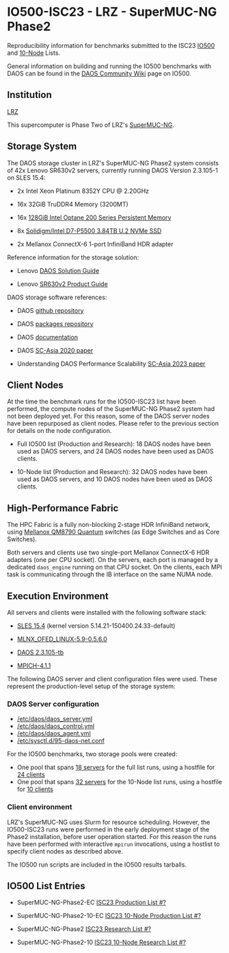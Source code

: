 # IO500-ISC23 - LRZ - SuperMUC-NG Phase2

Reproducibility information for benchmarks submitted to the ISC23
[IO500](https://io500.org/list/isc23/io500) and
[10-Node](https://io500.org/list/isc23/ten) Lists.

General information on building and running the IO500 benchmarks with DAOS can be found in the
[DAOS Community Wiki](https://daosio.atlassian.net/wiki/spaces/DC/pages/11167301633/IO-500+SC22)
page on IO500.


## Institution

[LRZ](https://www.lrz.de/)

This supercomputer is Phase Two of LRZ's
[SuperMUC-NG](https://doku.lrz.de/pages/viewpage.action?pageId=64815239).


## Storage System

The DAOS storage cluster in LRZ's SuperMUC-NG Phase2 system consists of
42x Lenovo SR630v2 servers, currently running DAOS Version 2.3.105-1 on SLES 15.4:

* 2x Intel Xeon Platinum 8352Y CPU @ 2.20GHz

* 16x 32GiB TruDDR4 Memory (3200MT)

* 16x [128GiB Intel Optane 200 Series Persistent Memory](https://ark.intel.com/content/www/us/en/ark/products/series/203877/intel-optane-persistent-memory-200-series.html)
* 8x [Solidigm/Intel D7-P5500 3.84TB U.2 NVMe SSD](https://www.solidigm.com/content/dam/solidigm/en/site/products/data-center/d7/p5510/documents/d7-p5510-series-product-brief.pdf)

* 2x Mellanox ConnectX-6 1-port InfiniBand HDR adapter

Reference information for the storage solution:

* Lenovo [DAOS Solution Guide](https://lenovopress.lenovo.com/lp1421-designing-daos-storage-solutions-with-sr630-v2)

* Lenovo [SR630v2 Product Guide](https://lenovopress.lenovo.com/lp1391-thinksystem-sr630-v2-server)

DAOS storage software references:

* DAOS [github repository](https://github.com/daos-stack/daos)

* DAOS [packages repository](https://packages.daos.io/)

* DAOS [documentation](https://docs.daos.io/)

* DAOS [SC-Asia 2020 paper](https://doi.org/10.1007/978-3-030-48842-0_3)

* Understanding DAOS Performance Scalability [SC-Asia 2023 paper](https://doi.org/10.1145/3581576.3581577)


## Client Nodes

At the time the benchmark runs for the IO500-ISC23 list have been performed,
the compute nodes of the SuperMUC-NG Phase2 system had not been deployed yet.
For this reason, some of the DAOS server nodes have been repurposed as client nodes.
Please refer to the previous section for details on the node configuration.

* Full IO500 list (Production and Research): 18 DAOS nodes have been used as DAOS servers, and 24 DAOS nodes have been used as DAOS clients.

* 10-Node list (Production and Research): 32 DAOS nodes have been used as DAOS servers, and 10 DAOS nodes have been used as DAOS clients.


## High-Performance Fabric

The HPC Fabric is a fully non-blocking 2-stage HDR InfiniBand network, using 
[Mellanox QM8790 Quantum](https://network.nvidia.com/related-docs/prod_ib_switch_systems/PB_QM8790.pdf)
switches (as Edge Switches and as Core Switches).

Both servers and clients use two single-port Mellanox ConnectX-6 HDR adapters (one per CPU socket).
On the servers, each port is managed by a dedicated `daos_engine` running on that CPU socket.
On the clients, each MPI task is communicating through the IB interface on the same NUMA node.


## Execution Environment

All servers and clients were installed with the following software stack:

* [SLES 15.4](https://www.suse.com/releasenotes/x86_64/SUSE-SLES/15-SP4/) (kernel version 5.14.21-150400.24.33-default)

* [MLNX\_OFED\_LINUX-5.9-0.5.6.0](https://docs.nvidia.com/networking/display/MLNXOFEDv590560/Release+Notes)

* [DAOS 2.3.105-tb](https://github.com/daos-stack/daos/releases/tag/v2.3.105-tb)

* [MPICH-4.1.1](https://www.mpich.org/downloads/)

The following DAOS server and client configuration files were used.
These represent the production-level setup of the storage system:

### DAOS Server configuration

* [/etc/daos/daos\_server.yml](daos_server.yml)
* [/etc/daos/daos\_control.yml](daos_control.yml)
* [/etc/daos/daos\_agent.yml](daos_agent.yml)
* [/etc/sysctl.d/95-daos-net.conf](95-daos-net.conf)

For the IO500 benchmarks, two storage pools were created:

* One pool that spans  [18 servers](create-pool-18srv.sh) for the full list runs,
  using a hostfile for [24 clients](machinefile.24cli-112)
* One pool that spans  [32 servers](create-pool-32srv.sh) for the 10-Node list runs,
  using a hostfile for [10 clients](machinefile.10cli-112)

### Client environment

LRZ's SuperMUC-NG uses Slurm for resource scheduling. However, the IO500-ISC23 runs were performed in the early
deployment stage of the Phase2 installation, before user operation started. For this reason the runs have been
performed with interactive `mpirun` invocations, using a hostlist to specify client nodes as described above.

The IO500 run scripts are included in the IO500 results tarballs.


## IO500 List Entries

* SuperMUC-NG-Phase2-EC    [ISC23         Production List #?](https://io500.org/submissions/view/668)

* SuperMUC-NG-Phase2-10-EC [ISC23 10-Node Production List #?](https://io500.org/submissions/view/669)

* SuperMUC-NG-Phase2       [ISC23         Research   List #?](https://io500.org/submissions/view/670)

* SuperMUC-NG-Phase2-10    [ISC23 10-Node Research   List #?](https://io500.org/submissions/view/671)

